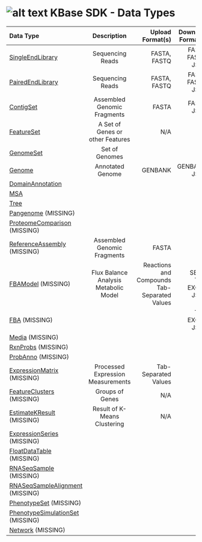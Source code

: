 # ![alt text](https://avatars2.githubusercontent.com/u/1263946?v=3&s=84 "KBase") KBase SDK - Data Types

| Data Type        | Description           | Upload Format(s) | Download Format(s) |
|:---------------- |:---------------------:|-----------------:|-------------------:|
| [SingleEndLibrary ](kb_sdk_data_types.md#single-end-library) | Sequencing Reads | FASTA, FASTQ | FASTA, FASTQ, JSON |
| [PairedEndLibrary](kb_sdk_data_types.md#paired-end-library) | Sequencing Reads | FASTA, FASTQ | FASTA, FASTQ, JSON |
| [ContigSet](kb_sdk_data_types.md#contig-set) | Assembled Genomic Fragments | FASTA | FASTA, JSON |
| [FeatureSet](kb_sdk_data_types.md#feature-set) | A Set of Genes or other Features | N/A | N/A |
| [GenomeSet](kb_sdk_data_types.md#genome-set) | Set of Genomes | | |
| [Genome](kb_sdk_data_types.md#genome) | Annotated Genome | GENBANK | GENBANK, JSON |
| [DomainAnnotation](kb_sdk_data_types.md#domain-annotation) | | | |
| [MSA](kb_sdk_data_types.md#msa) | | | |
| [Tree](kb_sdk_data_types.md#tree) | | | |
| [Pangenome](kb_sdk_data_types.md#pangenome) (MISSING) | | | |
| [ProteomeComparison](kb_sdk_data_types.md#proteome-comparison) (MISSING) | | | |
| [ReferenceAssembly](kb_sdk_data_types.md#reference-assembly) (MISSING) | Assembled Genomic Fragments | FASTA | N/A |
| [FBAModel](kb_sdk_data_types.md#fba-model) (MISSING) | Flux Balance Analysis Metabolic Model | Reactions and Compounds Tab-Separated Values | SBML, TSV, EXCEL, JSON |
| [FBA](kb_sdk_data_types.md#fba) (MISSING) | | | TSV, EXCEL, JSON|
| [Media](kb_sdk_data_types.md#media) (MISSING) | | | |
| [RxnProbs](kb_sdk_data_types.md#rxn-probs) (MISSING) | | | |
| [ProbAnno](kb_sdk_data_types.md#prob-anno) (MISSING) | | | |
| [ExpressionMatrix](kb_sdk_data_types.md#expression-matrix) (MISSING) | Processed Expression Measurements | Tab-Separated Values | N/A |
| [FeatureClusters](kb_sdk_data_types.md#feature-clusters) (MISSING) | Groups of Genes | N/A | N/A |
| [EstimateKResult](kb_sdk_data_types.md#estimate-k-result) (MISSING) | Result of K-Means Clustering | N/A | N/A |
| [ExpressionSeries](kb_sdk_data_types.md#expression-series) (MISSING) | | | |
| [FloatDataTable](kb_sdk_data_types.md#float-data-table) (MISSING) | | | |
| [RNASeqSample](kb_sdk_data_types.md#rna-seq-sample) (MISSING) | | | |
| [RNASeqSampleAlignment](kb_sdk_data_types.md#rna-seq-sample-alignment) (MISSING) | | | |
| [PhenotypeSet](kb_sdk_data_types.md#phenotype-set) (MISSING) | | | |
| [PhenotypeSimulationSet](kb_sdk_data_types.md#phenotype-simulation-set) (MISSING) | | | |
| [Network](kb_sdk_data_types.md#network) (MISSING) | | | |
